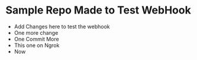 
# Sample Repo Made to Test WebHook
- Add Changes here to test the webhook
- One more change
- One Commit More
- This one on Ngrok
- Now
